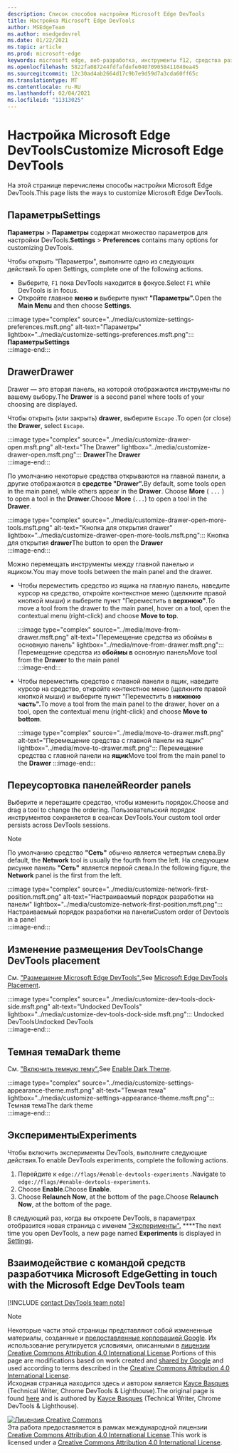 ```yaml
---
description: Список способов настройки Microsoft Edge DevTools
title: Настройка Microsoft Edge DevTools
author: MSEdgeTeam
ms.author: msedgedevrel
ms.date: 01/22/2021
ms.topic: article
ms.prod: microsoft-edge
keywords: microsoft edge, веб-разработка, инструменты f12, средства разработчика
ms.openlocfilehash: 5822fa087244fdfafdefe040709058411040ea45
ms.sourcegitcommit: 12c30ad4ab2664d17c9b7e9d59d7a3cda60ff65c
ms.translationtype: MT
ms.contentlocale: ru-RU
ms.lasthandoff: 02/04/2021
ms.locfileid: "11313025"
---
```

<!-- Copyright Kayce Basques 

   Licensed under the Apache License, Version 2.0 (the "License");
   you may not use this file except in compliance with the License.
   You may obtain a copy of the License at

       https://www.apache.org/licenses/LICENSE-2.0

   Unless required by applicable law or agreed to in writing, software
   distributed under the License is distributed on an "AS IS" BASIS,
   WITHOUT WARRANTIES OR CONDITIONS OF ANY KIND, either express or implied.
   See the License for the specific language governing permissions and
   limitations under the License.  -->

# <span data-ttu-id="c4abc-104">Настройка Microsoft Edge DevTools</span><span class="sxs-lookup"><span data-stu-id="c4abc-104">Customize Microsoft Edge DevTools</span></span>  

<span data-ttu-id="c4abc-105">На этой странице перечислены способы настройки Microsoft Edge DevTools.</span><span class="sxs-lookup"><span data-stu-id="c4abc-105">This page lists the ways to customize Microsoft Edge DevTools.</span></span>  

## <span data-ttu-id="c4abc-106">Параметры</span><span class="sxs-lookup"><span data-stu-id="c4abc-106">Settings</span></span>  

<span data-ttu-id="c4abc-107">**Параметры**  >  **Параметры** содержат множество параметров для настройки DevTools.</span><span class="sxs-lookup"><span data-stu-id="c4abc-107">**Settings** > **Preferences** contains many options for customizing DevTools.</span></span>  

<span data-ttu-id="c4abc-108">Чтобы открыть "Параметры", выполните одно из следующих действий.</span><span class="sxs-lookup"><span data-stu-id="c4abc-108">To open Settings, complete one of the following actions.</span></span>  

*   <span data-ttu-id="c4abc-109">Выберите, `F1` пока DevTools находится в фокусе.</span><span class="sxs-lookup"><span data-stu-id="c4abc-109">Select `F1` while DevTools is in focus.</span></span>  
*   <span data-ttu-id="c4abc-110">Откройте главное **меню и** выберите пункт **"Параметры".**</span><span class="sxs-lookup"><span data-stu-id="c4abc-110">Open the **Main Menu** and then choose **Settings**.</span></span>  
    
:::image type="complex" source="../media/customize-settings-preferences.msft.png" alt-text="Параметры" lightbox="../media/customize-settings-preferences.msft.png":::
   **<span data-ttu-id="c4abc-112">Параметры</span><span class="sxs-lookup"><span data-stu-id="c4abc-112">Settings</span></span>**  
:::image-end:::  

## <span data-ttu-id="c4abc-113">Drawer</span><span class="sxs-lookup"><span data-stu-id="c4abc-113">Drawer</span></span>  

<span data-ttu-id="c4abc-114">Drawer **—** это вторая панель, на которой отображаются инструменты по вашему выбору.</span><span class="sxs-lookup"><span data-stu-id="c4abc-114">The **Drawer** is a second panel where tools of your choosing are displayed.</span></span>  

<span data-ttu-id="c4abc-115">Чтобы открыть \(или закрыть\) **drawer**, выберите `Escape` .</span><span class="sxs-lookup"><span data-stu-id="c4abc-115">To open \(or close\) the **Drawer**, select `Escape`.</span></span>  

:::image type="complex" source="../media/customize-drawer-open.msft.png" alt-text="The Drawer" lightbox="../media/customize-drawer-open.msft.png":::
   <span data-ttu-id="c4abc-117">**Drawer**</span><span class="sxs-lookup"><span data-stu-id="c4abc-117">The **Drawer**</span></span>  
:::image-end:::  

<span data-ttu-id="c4abc-118">По умолчанию некоторые средства открываются на главной панели, а другие отображаются в **средстве "Drawer".**</span><span class="sxs-lookup"><span data-stu-id="c4abc-118">By default, some tools open in the main panel, while others appear in the **Drawer**.</span></span>  <span data-ttu-id="c4abc-119">Choose **More** \( `...` \) to open a tool in the **Drawer**.</span><span class="sxs-lookup"><span data-stu-id="c4abc-119">Choose **More** \(`...`\) to open a tool in the **Drawer**.</span></span>  

:::image type="complex" source="../media/customize-drawer-open-more-tools.msft.png" alt-text="Кнопка для открытия drawer" lightbox="../media/customize-drawer-open-more-tools.msft.png":::
   <span data-ttu-id="c4abc-121">Кнопка для открытия **drawer**</span><span class="sxs-lookup"><span data-stu-id="c4abc-121">The button to open the **Drawer**</span></span>  
:::image-end:::  

<span data-ttu-id="c4abc-122">Можно перемещать инструменты между главной панелью и ящиком.</span><span class="sxs-lookup"><span data-stu-id="c4abc-122">You may move tools between the main panel and the drawer.</span></span>  

*   <span data-ttu-id="c4abc-123">Чтобы переместить средство из ящика на главную панель, наведите курсор на средство, откройте контекстное меню \(щелкните правой кнопкой мыши\) и выберите пункт "Переместить в **верхнюю"**.</span><span class="sxs-lookup"><span data-stu-id="c4abc-123">To move a tool from the drawer to the main panel, hover on a tool, open the contextual menu \(right-click\) and choose **Move to top**.</span></span>  
    
    :::image type="complex" source="../media/move-from-drawer.msft.png" alt-text="Перемещение средства из обоймы в основную панель" lightbox="../media/move-from-drawer.msft.png":::
       <span data-ttu-id="c4abc-125">Перемещение средства из **обоймы в** основную панель</span><span class="sxs-lookup"><span data-stu-id="c4abc-125">Move tool from the **Drawer** to the main panel</span></span>  
    :::image-end:::  
    
*   <span data-ttu-id="c4abc-126">Чтобы переместить средство с главной панели в ящик, наведите курсор на средство, откройте контекстное меню \(щелкните правой кнопкой мыши\) и выберите пункт "Переместить в **нижнюю часть".**</span><span class="sxs-lookup"><span data-stu-id="c4abc-126">To move a tool from the main panel to the drawer, hover on a tool, open the contextual menu \(right-click\) and choose **Move to bottom**.</span></span>  
    
    :::image type="complex" source="../media/move-to-drawer.msft.png" alt-text="Перемещение средства с главной панели на ящик" lightbox="../media/move-to-drawer.msft.png":::
       <span data-ttu-id="c4abc-128">Перемещение средства с главной панели на **ящик**</span><span class="sxs-lookup"><span data-stu-id="c4abc-128">Move tool from the main panel to the **Drawer**</span></span>
    :::image-end:::  
    

## <span data-ttu-id="c4abc-129">Переусортовка панелей</span><span class="sxs-lookup"><span data-stu-id="c4abc-129">Reorder panels</span></span>  

<span data-ttu-id="c4abc-130">Выберите и перетащите средство, чтобы изменить порядок.</span><span class="sxs-lookup"><span data-stu-id="c4abc-130">Choose and drag a tool to change the ordering.</span></span>  <span data-ttu-id="c4abc-131">Пользовательский порядок инструментов сохраняется в сеансах DevTools.</span><span class="sxs-lookup"><span data-stu-id="c4abc-131">Your custom tool order persists across DevTools sessions.</span></span>  

> [!NOTE]
> <span data-ttu-id="c4abc-132">По умолчанию средство **"Сеть"** обычно является четвертым слева.</span><span class="sxs-lookup"><span data-stu-id="c4abc-132">By default, the **Network** tool is usually the fourth from the left.</span></span>  <span data-ttu-id="c4abc-133">На следующем рисунке панель **"Сеть"** является первой слева.</span><span class="sxs-lookup"><span data-stu-id="c4abc-133">In the following figure, the **Network** panel is the first from the left.</span></span>  

:::image type="complex" source="../media/customize-network-first-position.msft.png" alt-text="Настраиваемый порядок разработки на панели" lightbox="../media/customize-network-first-position.msft.png":::
   <span data-ttu-id="c4abc-135">Настраиваемый порядок разработки на панели</span><span class="sxs-lookup"><span data-stu-id="c4abc-135">Custom order of Devtools in a panel</span></span>  
:::image-end:::  

## <span data-ttu-id="c4abc-136">Изменение размещения DevTools</span><span class="sxs-lookup"><span data-stu-id="c4abc-136">Change DevTools placement</span></span>  

<span data-ttu-id="c4abc-137">См. ["Размещение Microsoft Edge DevTools".][DevToolsPlacement]</span><span class="sxs-lookup"><span data-stu-id="c4abc-137">See [Microsoft Edge DevTools Placement][DevToolsPlacement].</span></span>  

:::image type="complex" source="../media/customize-dev-tools-dock-side.msft.png" alt-text="Undocked DevTools" lightbox="../media/customize-dev-tools-dock-side.msft.png":::
   <span data-ttu-id="c4abc-139">Undocked DevTools</span><span class="sxs-lookup"><span data-stu-id="c4abc-139">Undocked DevTools</span></span>  
:::image-end:::  

## <span data-ttu-id="c4abc-140">Темная тема</span><span class="sxs-lookup"><span data-stu-id="c4abc-140">Dark theme</span></span>  

<span data-ttu-id="c4abc-141">См. ["Включить темную тему".][DarkTheme]</span><span class="sxs-lookup"><span data-stu-id="c4abc-141">See [Enable Dark Theme][DarkTheme].</span></span>  

:::image type="complex" source="../media/customize-settings-appearance-theme.msft.png" alt-text="Темная тема" lightbox="../media/customize-settings-appearance-theme.msft.png":::
   <span data-ttu-id="c4abc-143">Темная тема</span><span class="sxs-lookup"><span data-stu-id="c4abc-143">The dark theme</span></span>  
:::image-end:::  

## <span data-ttu-id="c4abc-144">Эксперименты</span><span class="sxs-lookup"><span data-stu-id="c4abc-144">Experiments</span></span>  

<span data-ttu-id="c4abc-145">Чтобы включить эксперименты DevTools, выполните следующие действия.</span><span class="sxs-lookup"><span data-stu-id="c4abc-145">To enable DevTools experiments, complete the following actions.</span></span>  

1.  <span data-ttu-id="c4abc-146">Перейдите к `edge://flags/#enable-devtools-experiments` .</span><span class="sxs-lookup"><span data-stu-id="c4abc-146">Navigate to `edge://flags/#enable-devtools-experiments`.</span></span>  
1.  <span data-ttu-id="c4abc-147">Choose **Enable**.</span><span class="sxs-lookup"><span data-stu-id="c4abc-147">Choose **Enable**.</span></span>  
1.  <span data-ttu-id="c4abc-148">Choose **Relaunch Now**, at the bottom of the page.</span><span class="sxs-lookup"><span data-stu-id="c4abc-148">Choose **Relaunch Now**, at the bottom of the page.</span></span>  

<span data-ttu-id="c4abc-149">В следующий раз, когда вы откроете DevTools, в параметрах отобразится новая страница с именем ["Эксперименты".](#settings) \*\*\*\*</span><span class="sxs-lookup"><span data-stu-id="c4abc-149">The next time you open DevTools, a new page named **Experiments** is displayed in [Settings](#settings).</span></span>  

## <span data-ttu-id="c4abc-150">Взаимодействие с командой средств разработчика Microsoft Edge</span><span class="sxs-lookup"><span data-stu-id="c4abc-150">Getting in touch with the Microsoft Edge DevTools team</span></span>  

[!INCLUDE [contact DevTools team note](../includes/contact-devtools-team-note.md)]  

<!-- image links -->  

[ImageMoreIcon]: ../media/more-icon.msft.png  

<!-- links -->  

[DevToolsPlacement]: ./placement.md "Изменение размещения Microsoft Edge DevTools | Документы Майкрософт"  
[DarkTheme]: ./dark-theme.md "Включить темную тему в Microsoft Edge DevTools | Документы Майкрософт"  

> [!NOTE]
> <span data-ttu-id="c4abc-153">Некоторые части этой страницы представляют собой измененные материалы, созданные и [предоставленные корпорацией Google][GoogleSitePolicies]. Их использование регулируется условиями, описанными в [лицензии Creative Commons Attribution 4.0 International License][CCA4IL].</span><span class="sxs-lookup"><span data-stu-id="c4abc-153">Portions of this page are modifications based on work created and [shared by Google][GoogleSitePolicies] and used according to terms described in the [Creative Commons Attribution 4.0 International License][CCA4IL].</span></span>  
> <span data-ttu-id="c4abc-154">Исходная страница [](https://developers.google.com/web/tools/chrome-devtools/customize/index) находится здесь и автором является [Kayce Basques][KayceBasques] \(Technical Writer, Chrome DevTools \& Lighthouse\).</span><span class="sxs-lookup"><span data-stu-id="c4abc-154">The original page is found [here](https://developers.google.com/web/tools/chrome-devtools/customize/index) and is authored by [Kayce Basques][KayceBasques] \(Technical Writer, Chrome DevTools \& Lighthouse\).</span></span>  

[![Лицензия Creative Commons][CCby4Image]][CCA4IL]  
<span data-ttu-id="c4abc-156">Эта работа предоставляется в рамках международной лицензии [Creative Commons Attribution 4.0 International License][CCA4IL].</span><span class="sxs-lookup"><span data-stu-id="c4abc-156">This work is licensed under a [Creative Commons Attribution 4.0 International License][CCA4IL].</span></span>  

[CCA4IL]: https://creativecommons.org/licenses/by/4.0  
[CCby4Image]: https://i.creativecommons.org/l/by/4.0/88x31.png  
[GoogleSitePolicies]: https://developers.google.com/terms/site-policies  
[KayceBasques]: https://developers.google.com/web/resources/contributors/kaycebasques  
